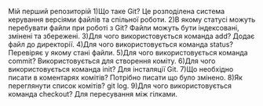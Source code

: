Мій перший репозиторій
1)Що таке Git? Це розподілена система керування версіями файлів та спільної роботи.
2)В якому статусі можуть перебувати файли при роботі з Git? Файли можуть бути індексовані, змінені та збережені.
3)Для чого використовується команда add? Додає файл до директорії.
4)Для чого використовується команда status? Перевіряє у якому стані файли.
5)Для чого використовується команда commit? Використовується для створення коміту.
6)Для чого використовується команда init? Для інсталяції Git.
7)Що необхідно писати в коментарях комітів? Потрібно писати що було змінено.
8)Як переглянути список комітів? git log.
9)Для чого використовується команда checkout? Для пересування між гілками.
